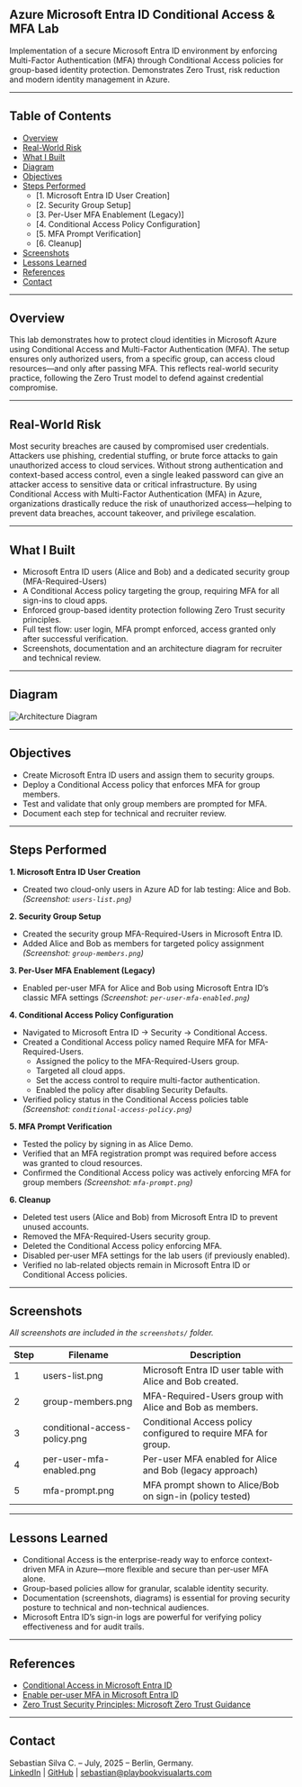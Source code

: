 ## Azure Microsoft Entra ID Conditional Access & MFA Lab

Implementation of a secure Microsoft Entra ID environment by enforcing Multi-Factor Authentication (MFA) through Conditional Access policies for group-based identity protection. Demonstrates Zero Trust, risk reduction and modern identity management in Azure.

---

## Table of Contents

- [Overview](#overview)
- [Real-World Risk](#real-world-risk)
- [What I Built](#what-i-built)
- [Diagram](#diagram)
- [Objectives](#objectives)
- [Steps Performed](#steps-performed)
  - [1. Microsoft Entra ID User Creation]
  - [2. Security Group Setup]
  - [3. Per-User MFA Enablement (Legacy)]
  - [4. Conditional Access Policy Configuration]
  - [5. MFA Prompt Verification]
  - [6. Cleanup]
- [Screenshots](#screenshots)
- [Lessons Learned](#lessons-learned)
- [References](#references)
- [Contact](#contact)

---

## Overview

This lab demonstrates how to protect cloud identities in Microsoft Azure using Conditional Access and Multi-Factor Authentication (MFA). The setup ensures only authorized users, from a specific group, can access cloud resources—and only after passing MFA. This reflects real-world security practice, following the Zero Trust model to defend against credential compromise.

---

## Real-World Risk

Most security breaches are caused by compromised user credentials. Attackers use phishing, credential stuffing, or brute force attacks to gain unauthorized access to cloud services. Without strong authentication and context-based access control, even a single leaked password can give an attacker access to sensitive data or critical infrastructure.
By using Conditional Access with Multi-Factor Authentication (MFA) in Azure, organizations drastically reduce the risk of unauthorized access—helping to prevent data breaches, account takeover, and privilege escalation.

---

## What I Built

- Microsoft Entra ID users (Alice and Bob) and a dedicated security group (MFA-Required-Users)
- A Conditional Access policy targeting the group, requiring MFA for all sign-ins to cloud apps.
- Enforced group-based identity protection following Zero Trust security principles.
- Full test flow: user login, MFA prompt enforced, access granted only after successful verification.
- Screenshots, documentation and an architecture diagram for recruiter and technical review.

---

## Diagram

![Architecture Diagram](diagram.png)

---

## Objectives

- Create Microsoft Entra ID users and assign them to security groups.
- Deploy a Conditional Access policy that enforces MFA for group members.
- Test and validate that only group members are prompted for MFA.
- Document each step for technical and recruiter review.

---

## Steps Performed

**1. Microsoft Entra ID User Creation**
   - Created two cloud-only users in Azure AD for lab testing: Alice and Bob. *(Screenshot: `users-list.png`)*

**2. Security Group Setup**
   - Created the security group MFA-Required-Users in Microsoft Entra ID.
   - Added Alice and Bob as members for targeted policy assignment *(Screenshot: `group-members.png`)*

**3. Per-User MFA Enablement (Legacy)**
   - Enabled per-user MFA for Alice and Bob using Microsoft Entra ID’s classic MFA settings *(Screenshot: `per-user-mfa-enabled.png`)*

**4. Conditional Access Policy Configuration**
   - Navigated to Microsoft Entra ID → Security → Conditional Access.
   - Created a Conditional Access policy named Require MFA for MFA-Required-Users.
     - Assigned the policy to the MFA-Required-Users group.
     - Targeted all cloud apps.
     - Set the access control to require multi-factor authentication.
     - Enabled the policy after disabling Security Defaults.
   - Verified policy status in the Conditional Access policies table *(Screenshot: `conditional-access-policy.png`)*

**5. MFA Prompt Verification**
   - Tested the policy by signing in as Alice Demo.
   - Verified that an MFA registration prompt was required before access was granted to cloud resources.
   - Confirmed the Conditional Access policy was actively enforcing MFA for group members *(Screenshot: `mfa-prompt.png`)*

**6. Cleanup**
   - Deleted test users (Alice and Bob) from Microsoft Entra ID to prevent unused accounts.
   - Removed the MFA-Required-Users security group.
   - Deleted the Conditional Access policy enforcing MFA.
   - Disabled per-user MFA settings for the lab users (if previously enabled).
   - Verified no lab-related objects remain in Microsoft Entra ID or Conditional Access policies.

---

## Screenshots

*All screenshots are included in the `screenshots/` folder.*

| Step | Filename                      | Description                                                   |
| ---- | ----------------------------- | ------------------------------------------------------------- |
| 1    | users-list.png                | Microsoft Entra ID user table with Alice and Bob created.     |
| 2    | group-members.png             | MFA-Required-Users group with Alice and Bob as members.       |
| 3    | conditional-access-policy.png | Conditional Access policy configured to require MFA for group.|
| 4    | per-user-mfa-enabled.png      | Per-user MFA enabled for Alice and Bob (legacy approach)      |
| 5    | mfa-prompt.png                | MFA prompt shown to Alice/Bob on sign-in (policy tested)      |

---

## Lessons Learned

- Conditional Access is the enterprise-ready way to enforce context-driven MFA in Azure—more flexible and secure than per-user MFA alone.
- Group-based policies allow for granular, scalable identity security.
- Documentation (screenshots, diagrams) is essential for proving security posture to technical and non-technical audiences.
- Microsoft Entra ID’s sign-in logs are powerful for verifying policy effectiveness and for audit trails.

---

## References

- [Conditional Access in Microsoft Entra ID](https://learn.microsoft.com/en-us/entra/identity/conditional-access/)
- [Enable per-user MFA in Microsoft Entra ID](https://learn.microsoft.com/en-us/entra/identity/authentication/tutorial-enable-azure-mfa)
- [Zero Trust Security Principles: Microsoft Zero Trust Guidance](https://www.microsoft.com/en-us/security/business/zero-trust)

---

## Contact

Sebastian Silva C. – July, 2025 – Berlin, Germany.  
[LinkedIn](https://www.linkedin.com/in/sebastiansilc) | [GitHub](https://github.com/SebaSilC) | [sebastian@playbookvisualarts.com](mailto:sebastian@playbookvisualarts.com)
